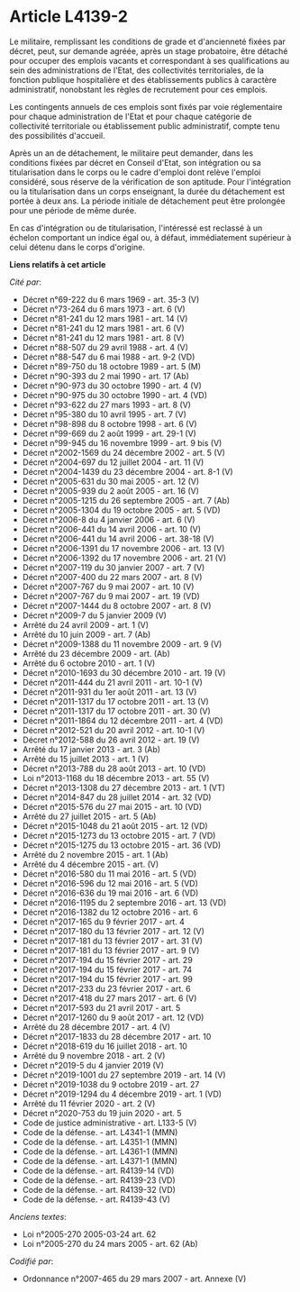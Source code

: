 # Article L4139-2

Le militaire, remplissant les conditions de grade et d'ancienneté fixées par décret, peut, sur demande agréée, après un stage
probatoire, être détaché pour occuper des emplois vacants et correspondant à ses qualifications au sein des administrations
de l'Etat, des collectivités territoriales, de la fonction publique hospitalière et des établissements publics à caractère
administratif, nonobstant les règles de recrutement pour ces emplois.

Les contingents annuels de ces emplois sont fixés par voie réglementaire pour chaque administration de l'Etat et pour chaque
catégorie de collectivité territoriale ou établissement public administratif, compte tenu des possibilités d'accueil.

Après un an de détachement, le militaire peut demander, dans les conditions fixées par décret en Conseil d'Etat, son
intégration ou sa titularisation dans le corps ou le cadre d'emploi dont relève l'emploi considéré, sous réserve de la
vérification de son aptitude. Pour l'intégration ou la titularisation dans un corps enseignant, la durée du détachement est
portée à deux ans. La période initiale de détachement peut être prolongée pour une période de même durée.

En cas d'intégration ou de titularisation, l'intéressé est reclassé à un échelon comportant un indice égal ou, à défaut,
immédiatement supérieur à celui détenu dans le corps d'origine.

**Liens relatifs à cet article**

_Cité par_:

  - Décret n°69-222 du 6 mars 1969 - art. 35-3 (V)
  - Décret n°73-264 du 6 mars 1973 - art. 6 (V)
  - Décret n°81-241 du 12 mars 1981 - art. 14 (V)
  - Décret n°81-241 du 12 mars 1981 - art. 6 (V)
  - Décret n°81-241 du 12 mars 1981 - art. 8 (V)
  - Décret n°88-507 du 29 avril 1988 - art. 4 (V)
  - Décret n°88-547 du 6 mai 1988 - art. 9-2 (VD)
  - Décret n°89-750 du 18 octobre 1989 - art. 5 (M)
  - Décret n°90-393 du 2 mai 1990 - art. 17 (Ab)
  - Décret n°90-973 du 30 octobre 1990 - art. 4 (V)
  - Décret n°90-975 du 30 octobre 1990 - art. 4 (VD)
  - Décret n°93-622 du 27 mars 1993 - art. 8 (V)
  - Décret n°95-380 du 10 avril 1995 - art. 7 (V)
  - Décret n°98-898 du 8 octobre 1998 - art. 6 (V)
  - Décret n°99-669 du 2 août 1999 - art. 29-1 (V)
  - Décret n°99-945 du 16 novembre 1999 - art. 9 bis (V)
  - Décret n°2002-1569 du 24 décembre 2002 - art. 5 (V)
  - Décret n°2004-697 du 12 juillet 2004 - art. 11 (V)
  - Décret n°2004-1439 du 23 décembre 2004 - art. 8-1 (V)
  - Décret n°2005-631 du 30 mai 2005 - art. 12 (V)
  - Décret n°2005-939 du 2 août 2005 - art. 16 (V)
  - Décret n°2005-1215 du 26 septembre 2005 - art. 7 (Ab)
  - Décret n°2005-1304 du 19 octobre 2005 - art. 5 (VD)
  - Décret n°2006-8 du 4 janvier 2006 - art. 6 (V)
  - Décret n°2006-441 du 14 avril 2006 - art. 10 (V)
  - Décret n°2006-441 du 14 avril 2006 - art. 38-18 (V)
  - Décret n°2006-1391 du 17 novembre 2006 - art. 13 (V)
  - Décret n°2006-1392 du 17 novembre 2006 - art. 21 (V)
  - Décret n°2007-119 du 30 janvier 2007 - art. 7 (V)
  - Décret n°2007-400 du 22 mars 2007 - art. 8 (V)
  - Décret n°2007-767 du 9 mai 2007 - art. 10 (V)
  - Décret n°2007-767 du 9 mai 2007 - art. 19 (VD)
  - Décret n°2007-1444 du 8 octobre 2007 - art. 8 (V)
  - Décret n°2009-7 du 5 janvier 2009 (V)
  - Arrêté du 24 avril 2009 - art. 1 (V)
  - Arrêté du 10 juin 2009 - art. 7 (Ab)
  - Décret n°2009-1388 du 11 novembre 2009 - art. 9 (V)
  - Arrêté du 23 décembre 2009 - art. (Ab)
  - Arrêté du 6 octobre 2010 - art. 1 (V)
  - Décret n°2010-1693 du 30 décembre 2010 - art. 19 (V)
  - Décret n°2011-444 du 21 avril 2011 - art. 10-1 (V)
  - Décret n°2011-931 du 1er août 2011 - art. 13 (V)
  - Décret n°2011-1317 du 17 octobre 2011 - art. 13 (V)
  - Décret n°2011-1317 du 17 octobre 2011 - art. 30 (V)
  - Décret n°2011-1864 du 12 décembre 2011 - art. 4 (VD)
  - Décret n°2012-521 du 20 avril 2012 - art. 10-1 (V)
  - Décret n°2012-588 du 26 avril 2012 - art. 19 (V)
  - Arrêté du 17 janvier 2013 - art. 3 (Ab)
  - Arrêté du 15 juillet 2013 - art. 1 (V)
  - Décret n°2013-788 du 28 août 2013 - art. 10 (VD)
  - Loi n°2013-1168 du 18 décembre 2013 - art. 55 (V)
  - Décret n°2013-1308 du 27 décembre 2013 - art. 1 (VT)
  - Décret n°2014-847 du 28 juillet 2014 - art. 32 (VD)
  - Décret n°2015-576 du 27 mai 2015 - art. 10 (VD)
  - Arrêté du 27 juillet 2015 - art. 5 (Ab)
  - Décret n°2015-1048 du 21 août 2015 - art. 12 (VD)
  - Décret n°2015-1273 du 13 octobre 2015 - art. 7 (VD)
  - Décret n°2015-1275 du 13 octobre 2015 - art. 36 (VD)
  - Arrêté du 2 novembre 2015 - art. 1 (Ab)
  - Arrêté du 4 décembre 2015 - art. (V)
  - Décret n°2016-580 du 11 mai 2016 - art. 5 (VD)
  - Décret n°2016-596 du 12 mai 2016 - art. 5 (VD)
  - Décret n°2016-636 du 19 mai 2016 - art. 6 (VD)
  - Décret n°2016-1195 du 2 septembre 2016 - art. 13 (VD)
  - Décret n°2016-1382 du 12 octobre 2016 - art. 6
  - Décret n°2017-165 du 9 février 2017 - art. 4
  - Décret n°2017-180 du 13 février 2017 - art. 12 (V)
  - Décret n°2017-181 du 13 février 2017 - art. 31 (V)
  - Décret n°2017-181 du 13 février 2017 - art. 9 (V)
  - Décret n°2017-194 du 15 février 2017 - art. 29
  - Décret n°2017-194 du 15 février 2017 - art. 74
  - Décret n°2017-194 du 15 février 2017 - art. 99
  - Décret n°2017-233 du 23 février 2017 - art. 6
  - Décret n°2017-418 du 27 mars 2017 - art. 6 (V)
  - Décret n°2017-593 du 21 avril 2017 - art. 5
  - Décret n°2017-1260 du 9 août 2017 - art. 12 (VD)
  - Arrêté du 28 décembre 2017 - art. 4 (V)
  - Décret n°2017-1833 du 28 décembre 2017 - art. 10
  - Décret n°2018-619 du 16 juillet 2018 - art. 10
  - Arrêté du 9 novembre 2018 - art. 2 (V)
  - Décret n°2019-5 du 4 janvier 2019 (V)
  - Décret n°2019-1001 du 27 septembre 2019 - art. 14 (V)
  - Décret n°2019-1038 du 9 octobre 2019 - art. 27
  - Décret n°2019-1294 du 4 décembre 2019 - art. 1 (VD)
  - Arrêté du 11 février 2020 - art. 2 (V)
  - Décret n°2020-753 du 19 juin 2020 - art. 5
  - Code de justice administrative - art. L133-5 (V)
  - Code de la défense. - art. L4341-1 (MMN)
  - Code de la défense. - art. L4351-1 (MMN)
  - Code de la défense. - art. L4361-1 (MMN)
  - Code de la défense. - art. L4371-1 (MMN)
  - Code de la défense. - art. R4139-14 (VD)
  - Code de la défense. - art. R4139-23 (VD)
  - Code de la défense. - art. R4139-32 (VD)
  - Code de la défense. - art. R4139-43 (V)

_Anciens textes_:

  - Loi n°2005-270 2005-03-24 art. 62
  - Loi n°2005-270 du 24 mars 2005 - art. 62 (Ab)

_Codifié par_:

  - Ordonnance n°2007-465 du 29 mars 2007 - art. Annexe (V)
